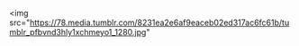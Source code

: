 <!DOCTYPE html>
<html>


<img src="https://78.media.tumblr.com/8231ea2e6af9eaceb02ed317ac6fc61b/tumblr_pfbvnd3hly1xchmeyo1_1280.jpg"
</a>
</p>


</body>
    </html>
  
